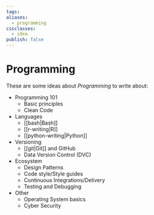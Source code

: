 ```yaml
---
tags: 
aliases:
  - programming
cssclasses:
  - idea
publish: false
---
```

# Programming
These are some ideas about _Programming_ to write about:

- Programming 101
  - Basic principles
  - Clean Code
- Languages
  - [[bash|Bash]]
  - [[r-writing|R]]
  - [[python-writing|Python]]
- Versioning
  - [[git|Git]] and GitHub
  - Data Version Control (DVC)
- Ecosystem
  - Design Patterns
  - Code style/Style guides
  - Continuous Integrations/Delivery
  - Testing and Debugging
- Other
  - Operating System basics
  - Cyber Security
